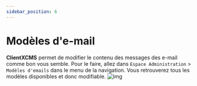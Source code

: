 ```yaml
---
sidebar_position: 6
---
```


# Modèles d'e-mail

**ClientXCMS** permet de modifier le contenu des messages des e-mail comme bon vous semble. Pour le faire, allez dans `Espace Administration` > `Modèles d'emails` dans le menu de la navigation.
Vous retrouverez tous les modèles disponibles et donc modifiable.
![img](https://media.discordapp.net/attachments/475073153509490689/957083543442427934/unknown.png)

